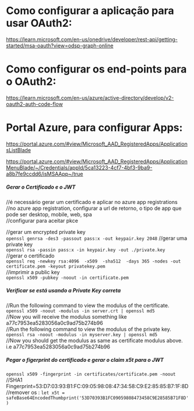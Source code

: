 # Como configurar a aplicação para usar OAuth2:  
https://learn.microsoft.com/en-us/onedrive/developer/rest-api/getting-started/msa-oauth?view=odsp-graph-online

# Como configurar os end-points para o OAuth2:  
https://learn.microsoft.com/en-us/azure/active-directory/develop/v2-oauth2-auth-code-flow

# Portal Azure, para configurar Apps:  
https://portal.azure.com/#view/Microsoft_AAD_RegisteredApps/ApplicationsListBlade


https://portal.azure.com/#view/Microsoft_AAD_RegisteredApps/ApplicationMenuBlade/~/Credentials/appId/5ca13223-4cf7-4bf3-9ba9-a8b7fe9ccdd6/isMSAApp~/true



##### Gerar o Certificado e o JWT
//é necessário gerar um certificado e aplicar no azure app registrations  
//no azure app registration, configurar a url de retorno, o tipo de app que pode ser desktop, mobile, web, spa  
//configurar para aceitar pkce  

//gerar um encrypted private key  
`openssl genrsa -des3 -passout pass:x -out keypair.key 2048`
//gerar uma private key  
`openssl rsa -passin pass:x -in keypair.key -out ./private.key`  
//gerar o certificado  
`openssl req -newkey rsa:4096  -x509  -sha512  -days 365 -nodes -out certificate.pem -keyout privatekey.pem`  
//imprimir a public key  
`openssl x509 -pubkey -noout -in certificate.pem`  

##### Verificar se está usando a Private Key correta
//Run the following command to view the modulus of the certificate.  
`openssl x509 -noout -modulus -in server.crt | openssl md5`  
//Now you will receive the modulus something like a77c7953ea5283056a0c9ad75b274b96  
//Run the following command to view the modulus of the private key.  
`openssl rsa -noout -modulus -in myserver.key | openssl md5`  
//Now you should get the modulus as same as certificate modulus above. i.e a77c7953ea5283056a0c9ad75b274b96  

##### Pegar o figerprint do certificado e gerar o claim x5t para o JWT
`openssl x509 -fingerprint -in certificates/certificate.pem -noout`  
//SHA1 Fingerprint=53:D7:03:93:B1:FC:09:05:98:08:47:34:58:C9:E2:85:85:B7:1F:8D  
//remover os :
`let x5t = safeBase64EncodedThumbprint('53D70393B1FC09059808473458C9E28585B71F8D')`  

